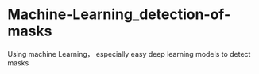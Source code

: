 # Machine-Learning_detection-of-masks
Using machine Learning， especially easy deep learning models to detect masks
